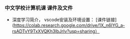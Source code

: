 ### 中文学校计算机课 课件及文件
 - 深度学习简介， vscode安装及环境设置： [课件链接](https://colab.research.google.com/drive/1X_n6lYG_a-rsADTvY9TxXVQKh3lbJrIv?usp=sharing）
   
